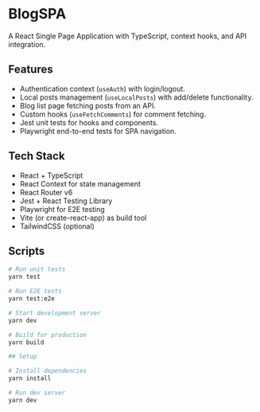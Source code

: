 # BlogSPA

A React Single Page Application with TypeScript, context hooks, and API integration.

## Features

- Authentication context (`useAuth`) with login/logout.
- Local posts management (`useLocalPosts`) with add/delete functionality.
- Blog list page fetching posts from an API.
- Custom hooks (`useFetchComments`) for comment fetching.
- Jest unit tests for hooks and components.
- Playwright end-to-end tests for SPA navigation.

## Tech Stack

- React + TypeScript
- React Context for state management
- React Router v6
- Jest + React Testing Library
- Playwright for E2E testing
- Vite (or create-react-app) as build tool
- TailwindCSS (optional)

## Scripts

```bash
# Run unit tests
yarn test

# Run E2E tests
yarn test:e2e

# Start development server
yarn dev

# Build for production
yarn build

## Setup

# Install dependencies
yarn install

# Run dev server
yarn dev
```
